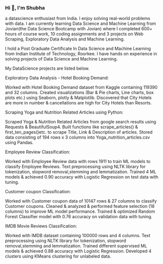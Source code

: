 ### Hi 👋, I'm Shubha 

a datascience enthusiast from India. I enjoy solving real-world problems with data. I am currently learning Data Science and Machine Learning from Jovian(the Data Science Bootcamp with Jovian) where I completed 600+ hours of course work, 10 coding assignments and 3 projects on Web Scraping, Exploratory Data Analysis and Machine Learning.

I hold a Post Graduate Certificate In Data Science and Machine Learning from Indian Institute of Technology, Roorkee. 
I have hands on experience in solving projects of Data Science and Machine Learning.

My DataScience projects are listed below. 

Exploratory Data Analysis - Hotel Booking Demand:

Worked with Hotel Booking Demand dataset from Kaggle containing 119390 and 32 columns.
Created visualizations (Bar & Pie charts, Line charts, box plots etc.) using Seaborn, plotly & Matplotlib.
Discovered that City Hotels are more in number & cancellations are high for City Hotels than Resorts.

Scraping Yoga and Nutrition Related Articles using Python:

Scraped Yoga & Nutrition Related Articles from google search results using Requests & BeautifulSoup4.
Built functions like scrape_articles() & first_ten_pages()etc. to scrape Title, Link & Description of articles.
Stored data consisting of 194 rows x 3 columns into Yoga_nutrition_articles.csv using Pandas.

Employee Review Classification:

Worked with Employee Review data with rows 1911 to train ML models to classify Employee Reviews.
Text preprocessing using NLTK library for tokenization, stopword removal,stemming and lemmatization.
Trained 4 ML models & achieved 0.90 accuracy with Logistic Regression on test data with tuning.

Customer coupon Classification:

Worked with Customer coupon data of 10147 rows & 27 columns to classify Customer coupons.
Cleaned & analyzed & performed feature selection (18 columns) to improve ML model performance.
Trained & optimized Random Forest Classifier model with 0.76 accuracy on validation data with tuning.

IMDB Movie Reviews Classification:

Worked with IMDB dataset containing 100000 rows and 4 columns.
Text preprocessing using NLTK library for tokenization, stopword removal,stemming and lemmatization.
Trained different supervised ML models & achieved 0.88 accuracy with Logistic Regression.
Developed 4 clusters using KMeans clustering for unlabeled data.
